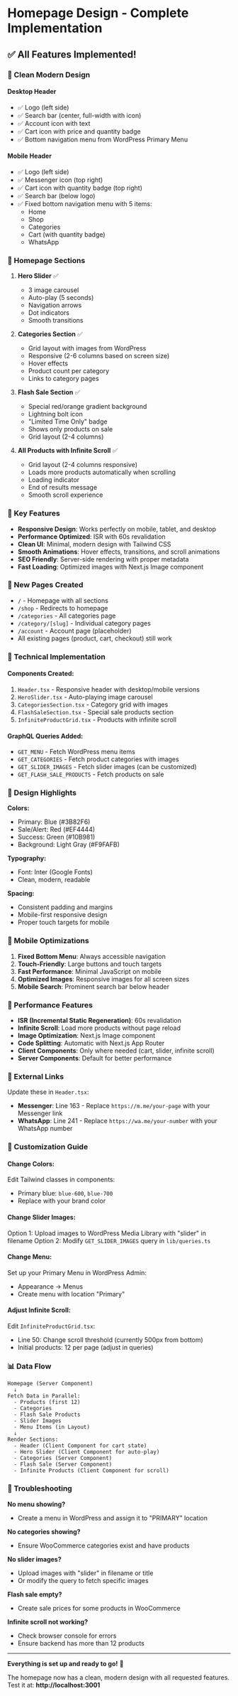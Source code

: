 # Homepage Design - Complete Implementation

## ✅ All Features Implemented!

### 🎨 Clean Modern Design

#### **Desktop Header**
- ✅ Logo (left side)
- ✅ Search bar (center, full-width with icon)
- ✅ Account icon with text
- ✅ Cart icon with price and quantity badge
- ✅ Bottom navigation menu from WordPress Primary Menu

#### **Mobile Header**
- ✅ Logo (left side)
- ✅ Messenger icon (top right)
- ✅ Cart icon with quantity badge (top right)
- ✅ Search bar (below logo)
- ✅ Fixed bottom navigation menu with 5 items:
  - Home
  - Shop
  - Categories
  - Cart (with quantity badge)
  - WhatsApp

### 📱 Homepage Sections

1. **Hero Slider** ✅
   - 3 image carousel
   - Auto-play (5 seconds)
   - Navigation arrows
   - Dot indicators
   - Smooth transitions

2. **Categories Section** ✅
   - Grid layout with images from WordPress
   - Responsive (2-6 columns based on screen size)
   - Hover effects
   - Product count per category
   - Links to category pages

3. **Flash Sale Section** ✅
   - Special red/orange gradient background
   - Lightning bolt icon
   - "Limited Time Only" badge
   - Shows only products on sale
   - Grid layout (2-4 columns)

4. **All Products with Infinite Scroll** ✅
   - Grid layout (2-4 columns responsive)
   - Loads more products automatically when scrolling
   - Loading indicator
   - End of results message
   - Smooth scroll experience

### 🎯 Key Features

- **Responsive Design**: Works perfectly on mobile, tablet, and desktop
- **Performance Optimized**: ISR with 60s revalidation
- **Clean UI**: Minimal, modern design with Tailwind CSS
- **Smooth Animations**: Hover effects, transitions, and scroll animations
- **SEO Friendly**: Server-side rendering with proper metadata
- **Fast Loading**: Optimized images with Next.js Image component

### 📄 New Pages Created

- `/` - Homepage with all sections
- `/shop` - Redirects to homepage
- `/categories` - All categories page
- `/category/[slug]` - Individual category pages
- `/account` - Account page (placeholder)
- All existing pages (product, cart, checkout) still work

### 🔧 Technical Implementation

#### Components Created:
1. `Header.tsx` - Responsive header with desktop/mobile versions
2. `HeroSlider.tsx` - Auto-playing image carousel
3. `CategoriesSection.tsx` - Category grid with images
4. `FlashSaleSection.tsx` - Special sale products section
5. `InfiniteProductGrid.tsx` - Products with infinite scroll

#### GraphQL Queries Added:
- `GET_MENU` - Fetch WordPress menu items
- `GET_CATEGORIES` - Fetch product categories with images
- `GET_SLIDER_IMAGES` - Fetch slider images (can be customized)
- `GET_FLASH_SALE_PRODUCTS` - Fetch products on sale

### 🎨 Design Highlights

**Colors:**
- Primary: Blue (#3B82F6)
- Sale/Alert: Red (#EF4444)
- Success: Green (#10B981)
- Background: Light Gray (#F9FAFB)

**Typography:**
- Font: Inter (Google Fonts)
- Clean, modern, readable

**Spacing:**
- Consistent padding and margins
- Mobile-first responsive design
- Proper touch targets for mobile

### 📱 Mobile Optimizations

1. **Fixed Bottom Menu**: Always accessible navigation
2. **Touch-Friendly**: Large buttons and touch targets
3. **Fast Performance**: Minimal JavaScript on mobile
4. **Optimized Images**: Responsive images for all screen sizes
5. **Mobile Search**: Prominent search bar below header

### 🚀 Performance Features

- **ISR (Incremental Static Regeneration)**: 60s revalidation
- **Infinite Scroll**: Load more products without page reload
- **Image Optimization**: Next.js Image component
- **Code Splitting**: Automatic with Next.js App Router
- **Client Components**: Only where needed (cart, slider, infinite scroll)
- **Server Components**: Default for better performance

### 🔗 External Links

Update these in `Header.tsx`:
- **Messenger**: Line 163 - Replace `https://m.me/your-page` with your Messenger link
- **WhatsApp**: Line 241 - Replace `https://wa.me/your-number` with your WhatsApp number

### 🎯 Customization Guide

#### Change Colors:
Edit Tailwind classes in components:
- Primary blue: `blue-600`, `blue-700`
- Replace with your brand color

#### Change Slider Images:
Option 1: Upload images to WordPress Media Library with "slider" in filename
Option 2: Modify `GET_SLIDER_IMAGES` query in `lib/queries.ts`

#### Change Menu:
Set up your Primary Menu in WordPress Admin:
- Appearance → Menus
- Create menu with location "Primary"

#### Adjust Infinite Scroll:
Edit `InfiniteProductGrid.tsx`:
- Line 50: Change scroll threshold (currently 500px from bottom)
- Initial products: 12 per page (adjust in queries)

### 📊 Data Flow

```
Homepage (Server Component)
  ↓
Fetch Data in Parallel:
  - Products (first 12)
  - Categories
  - Flash Sale Products
  - Slider Images
  - Menu Items (in Layout)
  ↓
Render Sections:
  - Header (Client Component for cart state)
  - Hero Slider (Client Component for auto-play)
  - Categories (Server Component)
  - Flash Sale (Server Component)
  - Infinite Products (Client Component for scroll)
```

### 🐛 Troubleshooting

**No menu showing?**
- Create a menu in WordPress and assign it to "PRIMARY" location

**No categories showing?**
- Ensure WooCommerce categories exist and have products

**No slider images?**
- Upload images with "slider" in filename or title
- Or modify the query to fetch specific images

**Flash sale empty?**
- Create sale prices for some products in WooCommerce

**Infinite scroll not working?**
- Check browser console for errors
- Ensure backend has more than 12 products

---

**Everything is set up and ready to go!** 🎉

The homepage now has a clean, modern design with all requested features. Test it at:
**http://localhost:3001**
